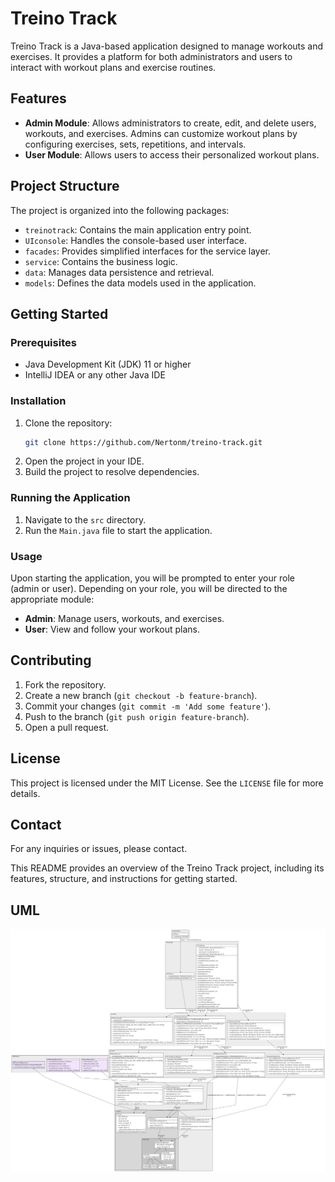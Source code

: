 # Treino Track

Treino Track is a Java-based application designed to manage workouts and exercises. It provides a platform for both administrators and users to interact with workout plans and exercise routines.

## Features

- **Admin Module**: Allows administrators to create, edit, and delete users, workouts, and exercises. Admins can customize workout plans by configuring exercises, sets, repetitions, and intervals.
- **User Module**: Allows users to access their personalized workout plans.

## Project Structure

The project is organized into the following packages:

- `treinotrack`: Contains the main application entry point.
- `UIconsole`: Handles the console-based user interface.
- `facades`: Provides simplified interfaces for the service layer.
- `service`: Contains the business logic.
- `data`: Manages data persistence and retrieval.
- `models`: Defines the data models used in the application.

## Getting Started

### Prerequisites

- Java Development Kit (JDK) 11 or higher
- IntelliJ IDEA or any other Java IDE

### Installation

1. Clone the repository:
    ```sh
    git clone https://github.com/Nertonm/treino-track.git
    ```
2. Open the project in your IDE.
3. Build the project to resolve dependencies.

### Running the Application

1. Navigate to the `src` directory.
2. Run the `Main.java` file to start the application.

### Usage

Upon starting the application, you will be prompted to enter your role (admin or user). Depending on your role, you will be directed to the appropriate module:

- **Admin**: Manage users, workouts, and exercises.
- **User**: View and follow your workout plans.

## Contributing

1. Fork the repository.
2. Create a new branch (`git checkout -b feature-branch`).
3. Commit your changes (`git commit -m 'Add some feature'`).
4. Push to the branch (`git push origin feature-branch`).
5. Open a pull request.

## License

This project is licensed under the MIT License. See the `LICENSE` file for more details.

## Contact

For any inquiries or issues, please contact.


This README provides an overview of the Treino Track project, including its features, structure, and instructions for getting started.
## UML
![uml diagram](uml.png)
